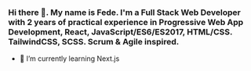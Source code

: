 ### Hi there 👋. My name is Fede. I'm a Full Stack Web Developer with 2 years of practical experience in Progressive Web App Development, React, JavaScript/ES6/ES2017, HTML/CSS. TailwindCSS, SCSS. Scrum & Agile inspired.

- 🌱 I’m currently learning Next.js

<!--
**elraffa/elraffa** is a ✨ _special_ ✨ repository because its `README.md` (this file) appears on your GitHub profile.

Here are some ideas to get you started:

- 🔭 I’m currently working on ...
- 🌱 I’m currently learning ...
- 👯 I’m looking to collaborate on ...
- 🤔 I’m looking for help with ...
- 💬 Ask me about ...
- 📫 How to reach me: ...
- 😄 Pronouns: ...
- ⚡ Fun fact: ...
-->
